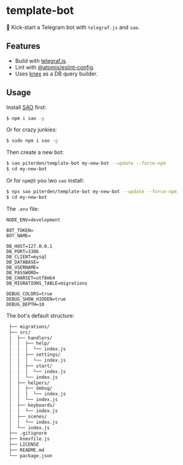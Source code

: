 # template-bot

🚀 Kick-start a Telegram bot with `telegraf.js` and `sao`.

## Features

- Build with [telegraf.js](https://github.com/telegraf/telegraf).
- Lint with [@atomix/eslint-config](https://github.com/atomixinteractions/eslint-config).
- Uses [knex](https://github.com/tgriesser/knex) as a DB query builder.

## Usage

Install [SAO](https://github.com/egoist/sao) first:

```sh
$ npm i sao -g
```

Or for crazy junkies:

```sh
$ sudo npm i sao -g
```

Then create a new bot:

```sh
$ sao piterden/template-bot my-new-bot --update --force-npm
$ cd my-new-bot
```

Or for `npm@5` you \wo `sao` install:

```sh
$ npx sao piterden/template-bot my-new-bot --update --force-npm
$ cd my-new-bot
```

The `.env` file:

```dotenv
NODE_ENV=development

BOT_TOKEN=
BOT_NAME=

DB_HOST=127.0.0.1
DB_PORT=3306
DB_CLIENT=mysql
DB_DATABASE=
DB_USERNAME=
DB_PASSWORD=
DB_CHARSET=utf8mb4
DB_MIGRATIONS_TABLE=migrations

DEBUG_COLORS=true
DEBUG_SHOW_HIDDEN=true
DEBUG_DEPTH=10
```

The bot's default structure:

```sh
 ├── migrations/
 ├── src/
 │  ├── handlers/
 │  │  ├── help/
 │  │  │  └── index.js
 │  │  ├── settings/
 │  │  │  └── index.js
 │  │  ├── start/
 │  │  │  └── index.js
 │  │  └── index.js
 │  ├── helpers/
 │  │  ├── debug/
 │  │  │  └── index.js
 │  │  └── index.js
 │  ├── keyboards/
 │  │  └── index.js
 │  ├── scenes/
 │  │  └── index.js
 │  └── index.js
 ├── .gitignore
 ├── knexfile.js
 ├── LICENSE
 ├── README.md
 └── package.json
```

